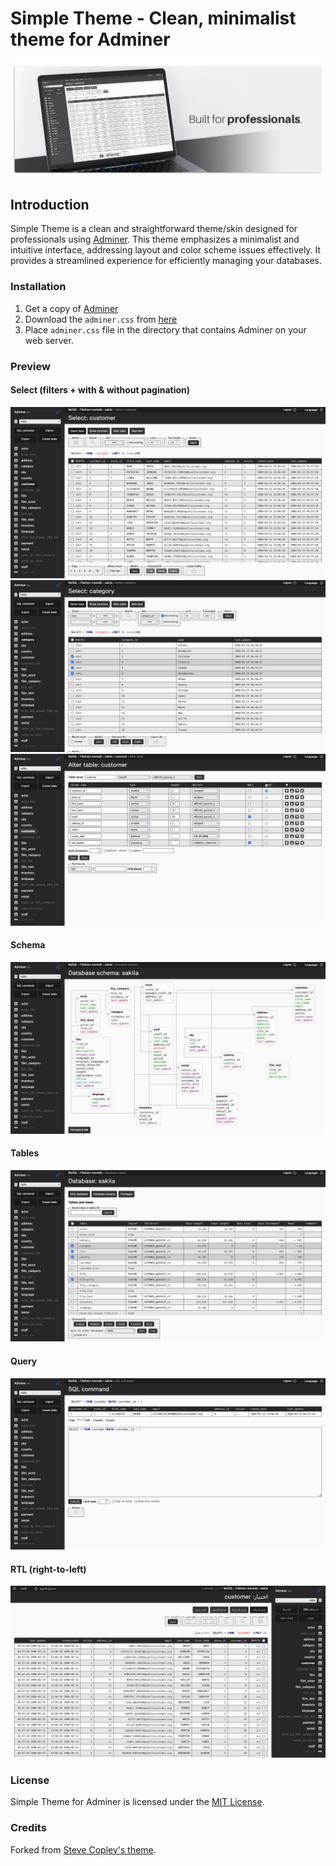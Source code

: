 # Simple Theme - Clean, minimalist theme for Adminer

![Simple Theme for Adminer Cover](https://raw.githubusercontent.com/devknown/simple-theme/master/screenshots/cover.png)

## Introduction

Simple Theme is a clean and straightforward theme/skin designed for professionals using [Adminer](https://www.adminer.org/). This theme emphasizes a minimalist and intuitive interface, addressing layout and color scheme issues effectively. It provides a streamlined experience for efficiently managing your databases.

### Installation

1. Get a copy of [Adminer](https://www.adminer.org/)
2. Download the `adminer.css` from [here](https://raw.githubusercontent.com/devknown/simple-theme/master/adminer.css?version=1.0.06)
3. Place `adminer.css` file in the directory that contains Adminer on your web server.

### Preview

#### Select (filters + with & without pagination)
![Simple Theme for Adminer - Select with pagination](https://raw.githubusercontent.com/devknown/simple-theme/master/screenshots/select.png)
![Simple Theme for Adminer - Select](https://raw.githubusercontent.com/devknown/simple-theme/master/screenshots/select-filter.png)
![Simple Theme for Adminer - Create table](https://raw.githubusercontent.com/devknown/simple-theme/master/screenshots/create-table.png)

#### Schema
![Simple Theme for Adminer - Schema](https://raw.githubusercontent.com/devknown/simple-theme/master/screenshots/schema.png)

#### Tables
![Simple Theme for Adminer - Tables](https://raw.githubusercontent.com/devknown/simple-theme/master/screenshots/tables.png)

#### Query
![Simple Theme for Adminer - Query](https://raw.githubusercontent.com/devknown/simple-theme/master/screenshots/query.png)

#### RTL (right-to-left)
![Simple Theme for Adminer - RTL support](https://raw.githubusercontent.com/devknown/simple-theme/master/screenshots/rtl.png)

### License

Simple Theme for Adminer is licensed under the [MIT License](https://github.com/devknown/simple-theme/blob/master/LICENSE).

### Credits

Forked from [Steve Copley's theme](https://github.com/stevecopley/adminer).

